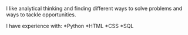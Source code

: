 I like analytical thinking and finding different ways to solve problems and ways to tackle opportunities. 

I have experience with:
*Python
*HTML
*CSS
*SQL

